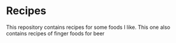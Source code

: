 # Recipes

This repository contains recipes for some foods I like.
This one also contains recipes of finger foods for beer 
